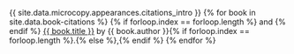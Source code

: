 <p>{{ site.data.microcopy.appearances.citations_intro }}
	{% for book in site.data.book-citations %}
		{% if forloop.index == forloop.length %}
			and
		{% endif %}
		<a href="{{ book.url }}">{{ book.title }}</a> by
		{{ book.author }}{% if forloop.index == forloop.length %}.{% else %},{% endif %}
	{% endfor %}
</p>